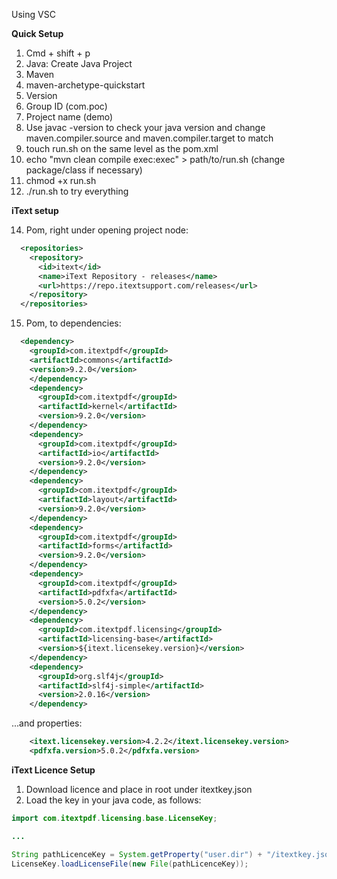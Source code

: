 Using VSC


__Quick Setup__

1. Cmd + shift + p
2. Java: Create Java Project
3. Maven
4. maven-archetype-quickstart
5. Version
6. Group ID (com.poc)
7. Project name (demo)
8. Use javac -version to check your java version and change maven.compiler.source and maven.compiler.target to match
10. touch run.sh on the same level as the pom.xml
11. echo "mvn clean compile exec:exec" > path/to/run.sh (change package/class if necessary)
12.  chmod +x run.sh
13. ./run.sh to try everything

__iText setup__

14. Pom, right under opening project node:

```xml
  <repositories>
    <repository>
      <id>itext</id>
      <name>iText Repository - releases</name>
      <url>https://repo.itextsupport.com/releases</url>
    </repository>
  </repositories>
```

15. Pom, to dependencies:
```xml
  <dependency>
    <groupId>com.itextpdf</groupId>
    <artifactId>commons</artifactId>
    <version>9.2.0</version>
    </dependency>
    <dependency>
      <groupId>com.itextpdf</groupId>
      <artifactId>kernel</artifactId>
      <version>9.2.0</version>
    </dependency>
    <dependency>
      <groupId>com.itextpdf</groupId>
      <artifactId>io</artifactId>
      <version>9.2.0</version>
    </dependency>
    <dependency>
      <groupId>com.itextpdf</groupId>
      <artifactId>layout</artifactId>
      <version>9.2.0</version>
    </dependency>
    <dependency>
      <groupId>com.itextpdf</groupId>
      <artifactId>forms</artifactId>
      <version>9.2.0</version>
    </dependency>
    <dependency>
      <groupId>com.itextpdf</groupId>
      <artifactId>pdfxfa</artifactId>
      <version>5.0.2</version>
    </dependency>
    <dependency>
      <groupId>com.itextpdf.licensing</groupId>
      <artifactId>licensing-base</artifactId>
      <version>${itext.licensekey.version}</version>
    </dependency>
    <dependency>
      <groupId>org.slf4j</groupId>
      <artifactId>slf4j-simple</artifactId>
      <version>2.0.16</version>
    </dependency>
```

...and properties:

```xml
    <itext.licensekey.version>4.2.2</itext.licensekey.version>
    <pdfxfa.version>5.0.2</pdfxfa.version>
  ```

__iText Licence Setup__

1. Download licence and place in root under itextkey.json
2. Load the key in your java code, as follows:

```java
import com.itextpdf.licensing.base.LicenseKey;

...

String pathLicenceKey = System.getProperty("user.dir") + "/itextkey.json";
LicenseKey.loadLicenseFile(new File(pathLicenceKey));
```


